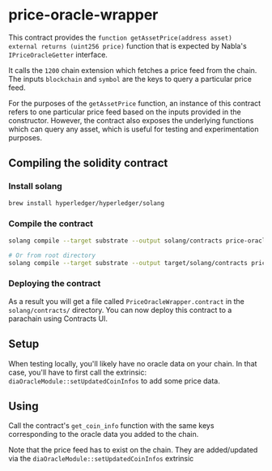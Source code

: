 # price-oracle-wrapper

This contract provides the `function getAssetPrice(address asset) external returns (uint256 price)` function that is expected by Nabla's `IPriceOracleGetter` interface.

It calls the `1200` chain extension which fetches a price feed from the chain. The inputs `blockchain` and `symbol` are the keys to query a particular price feed. 

For the purposes of the `getAssetPrice` function, an instance of this contract refers to one particular price feed based on the inputs provided in the constructor. However, the contract also exposes the underlying functions which can query any asset, which is useful for testing and experimentation purposes.

## Compiling the solidity contract

### Install solang

```bash
brew install hyperledger/hyperledger/solang
```

### Compile the contract

```bash
solang compile --target substrate --output solang/contracts price-oracle-wrapper.sol
```

```bash
# Or from root directory
solang compile --target substrate --output target/solang/contracts price-oracle-wrapper/price-oracle-wrapper.sol 
```

### Deploying the contract

As a result you will get a file called `PriceOracleWrapper.contract` in the `solang/contracts/` directory.
You can now deploy this contract to a parachain using Contracts UI.


## Setup 

When testing locally, you'll likely have no oracle data on your chain. In that case, you'll have to first call the extrinsic: `diaOracleModule::setUpdatedCoinInfos` to add some price data.

## Using

Call the contract's `get_coin_info` function with the same keys corresponding to the oracle data you added to the chain.

Note that the price feed has to exist on the chain. They are added/updated via the `diaOracleModule::setUpdatedCoinInfos` extrinsic